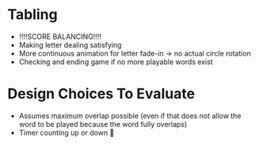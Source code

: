 # Tabling

- ‼️‼️SCORE BALANCING‼️‼️
- Making letter dealing satisfying
- More continuous animation for letter fade-in -> no actual circle rotation
- Checking and ending game if no more playable words exist

# Design Choices To Evaluate

- Assumes maximum overlap possible (even if that does not allow the word to be played because the word fully overlaps)
- Timer counting up or down 🤔
